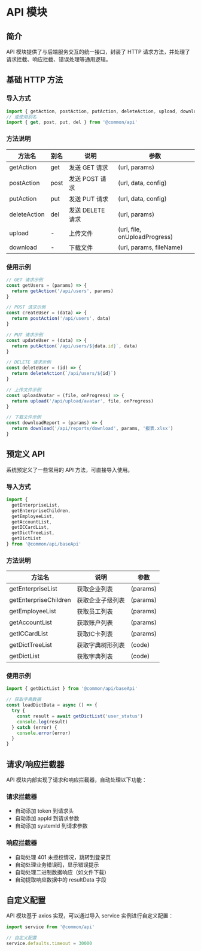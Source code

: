 # API 模块

## 简介

API 模块提供了与后端服务交互的统一接口，封装了 HTTP 请求方法，并处理了请求拦截、响应拦截、错误处理等通用逻辑。

## 基础 HTTP 方法

### 导入方式

```js
import { getAction, postAction, putAction, deleteAction, upload, download } from '@common/api'
// 或使用别名
import { get, post, put, del } from '@common/api'
```

### 方法说明

| 方法名 | 别名 | 说明 | 参数 |
| --- | --- | --- | --- |
| getAction | get | 发送 GET 请求 | (url, params) |
| postAction | post | 发送 POST 请求 | (url, data, config) |
| putAction | put | 发送 PUT 请求 | (url, data, config) |
| deleteAction | del | 发送 DELETE 请求 | (url, params) |
| upload | - | 上传文件 | (url, file, onUploadProgress) |
| download | - | 下载文件 | (url, params, fileName) |

### 使用示例

```js
// GET 请求示例
const getUsers = (params) => {
  return getAction('/api/users', params)
}

// POST 请求示例
const createUser = (data) => {
  return postAction('/api/users', data)
}

// PUT 请求示例
const updateUser = (data) => {
  return putAction(`/api/users/${data.id}`, data)
}

// DELETE 请求示例
const deleteUser = (id) => {
  return deleteAction(`/api/users/${id}`)
}

// 上传文件示例
const uploadAvatar = (file, onProgress) => {
  return upload('/api/upload/avatar', file, onProgress)
}

// 下载文件示例
const downloadReport = (params) => {
  return download('/api/reports/download', params, '报表.xlsx')
}
```

## 预定义 API

系统预定义了一些常用的 API 方法，可直接导入使用。

### 导入方式

```js
import { 
  getEnterpriseList, 
  getEnterpriseChildren, 
  getEmployeeList,
  getAccountList,
  getICCardList,
  getDictTreeList,
  getDictList
} from '@common/api/baseApi'
```

### 方法说明

| 方法名 | 说明 | 参数 |
| --- | --- | --- |
| getEnterpriseList | 获取企业列表 | (params) |
| getEnterpriseChildren | 获取企业子级列表 | (params) |
| getEmployeeList | 获取员工列表 | (params) |
| getAccountList | 获取账户列表 | (params) |
| getICCardList | 获取IC卡列表 | (params) |
| getDictTreeList | 获取字典树形列表 | (code) |
| getDictList | 获取字典列表 | (code) |

### 使用示例

```js
import { getDictList } from '@common/api/baseApi'

// 获取字典数据
const loadDictData = async () => {
  try {
    const result = await getDictList('user_status')
    console.log(result)
  } catch (error) {
    console.error(error)
  }
}
```

## 请求/响应拦截器

API 模块内部实现了请求和响应拦截器，自动处理以下功能：

### 请求拦截器

- 自动添加 token 到请求头
- 自动添加 appId 到请求参数
- 自动添加 systemId 到请求参数

### 响应拦截器

- 自动处理 401 未授权情况，跳转到登录页
- 自动处理业务错误码，显示错误提示
- 自动处理二进制数据响应（如文件下载）
- 自动提取响应数据中的 resultData 字段

## 自定义配置

API 模块基于 axios 实现，可以通过导入 service 实例进行自定义配置：

```js
import service from '@common/api'

// 自定义配置
service.defaults.timeout = 30000
```
